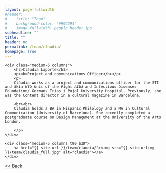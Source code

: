 ```yaml
---
layout: page-fullwidth
#header:
#    title: "Team"
#    background-color: "#99C394"
#    image_fullwidth: people_header.jpg
subheadline: ""
title: ""
header: no
permalink: /team/claudia/
homepage: true
---
```



<div class="row t30">

	<div class="medium-6 columns">
		<h3>Clàudia Laporte</h3>
		<p><b>Project and communications Officer</b></p>
		<p>
		Clàudia works as a project and communications officer for the STI and Skin NTD Unit of the Fight AIDS and Infectious Diseases Foundation/ Germans Trias i Pujol University Hospital. Previously, she was the Content director in a cultural magazine in Barcelona.

		<br><br>
		Clàudia holds a BA in Hispanic Philology and a MA in Cultural Communication (University of Barcelona). She recently completed a postgraduate course on Design Management at the University of the Arts London.

		</p>
	</div>

	<div class="medium-5 columns t90 b30">
		<a href="{{ site.url }}/team/claudia/"><img src="{{ site.urlimg }}/team/claudia_full.jpg" alt="claudia"></a>
	</div>

</div>


<a class="button left r15 tiny radius" href="{{ site.url }}/team/"> << Back</a>
